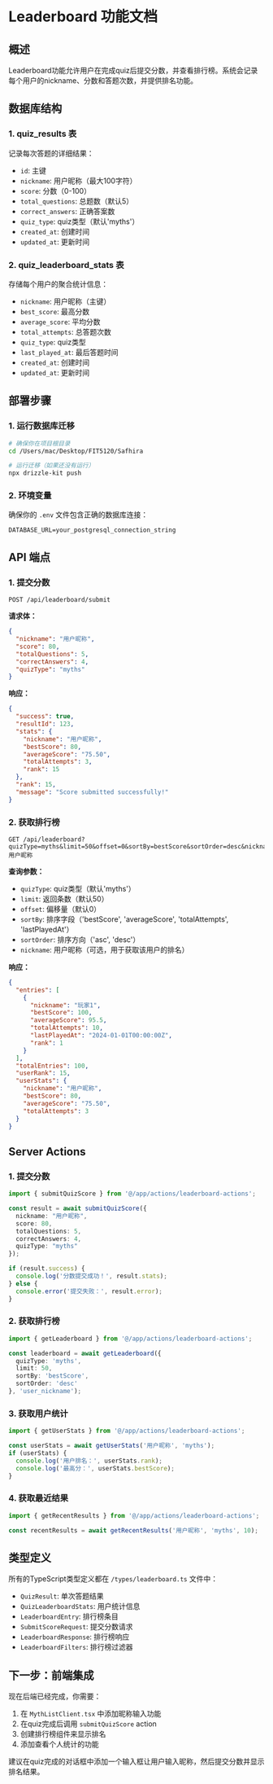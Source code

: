# Leaderboard 功能文档

## 概述

Leaderboard功能允许用户在完成quiz后提交分数，并查看排行榜。系统会记录每个用户的nickname、分数和答题次数，并提供排名功能。

## 数据库结构

### 1. quiz_results 表
记录每次答题的详细结果：
- `id`: 主键
- `nickname`: 用户昵称（最大100字符）
- `score`: 分数（0-100）
- `total_questions`: 总题数（默认5）
- `correct_answers`: 正确答案数
- `quiz_type`: quiz类型（默认'myths'）
- `created_at`: 创建时间
- `updated_at`: 更新时间

### 2. quiz_leaderboard_stats 表
存储每个用户的聚合统计信息：
- `nickname`: 用户昵称（主键）
- `best_score`: 最高分数
- `average_score`: 平均分数
- `total_attempts`: 总答题次数
- `quiz_type`: quiz类型
- `last_played_at`: 最后答题时间
- `created_at`: 创建时间
- `updated_at`: 更新时间

## 部署步骤

### 1. 运行数据库迁移

```bash
# 确保你在项目根目录
cd /Users/mac/Desktop/FIT5120/Safhira

# 运行迁移（如果还没有运行）
npx drizzle-kit push
```

### 2. 环境变量
确保你的 `.env` 文件包含正确的数据库连接：
```
DATABASE_URL=your_postgresql_connection_string
```

## API 端点

### 1. 提交分数
```
POST /api/leaderboard/submit
```

**请求体：**
```json
{
  "nickname": "用户昵称",
  "score": 80,
  "totalQuestions": 5,
  "correctAnswers": 4,
  "quizType": "myths"
}
```

**响应：**
```json
{
  "success": true,
  "resultId": 123,
  "stats": {
    "nickname": "用户昵称",
    "bestScore": 80,
    "averageScore": "75.50",
    "totalAttempts": 3,
    "rank": 15
  },
  "rank": 15,
  "message": "Score submitted successfully!"
}
```

### 2. 获取排行榜
```
GET /api/leaderboard?quizType=myths&limit=50&offset=0&sortBy=bestScore&sortOrder=desc&nickname=用户昵称
```

**查询参数：**
- `quizType`: quiz类型（默认'myths'）
- `limit`: 返回条数（默认50）
- `offset`: 偏移量（默认0）
- `sortBy`: 排序字段（'bestScore', 'averageScore', 'totalAttempts', 'lastPlayedAt'）
- `sortOrder`: 排序方向（'asc', 'desc'）
- `nickname`: 用户昵称（可选，用于获取该用户的排名）

**响应：**
```json
{
  "entries": [
    {
      "nickname": "玩家1",
      "bestScore": 100,
      "averageScore": 95.5,
      "totalAttempts": 10,
      "lastPlayedAt": "2024-01-01T00:00:00Z",
      "rank": 1
    }
  ],
  "totalEntries": 100,
  "userRank": 15,
  "userStats": {
    "nickname": "用户昵称",
    "bestScore": 80,
    "averageScore": "75.50",
    "totalAttempts": 3
  }
}
```

## Server Actions

### 1. 提交分数
```typescript
import { submitQuizScore } from '@/app/actions/leaderboard-actions';

const result = await submitQuizScore({
  nickname: "用户昵称",
  score: 80,
  totalQuestions: 5,
  correctAnswers: 4,
  quizType: "myths"
});

if (result.success) {
  console.log('分数提交成功！', result.stats);
} else {
  console.error('提交失败：', result.error);
}
```

### 2. 获取排行榜
```typescript
import { getLeaderboard } from '@/app/actions/leaderboard-actions';

const leaderboard = await getLeaderboard({
  quizType: 'myths',
  limit: 50,
  sortBy: 'bestScore',
  sortOrder: 'desc'
}, 'user_nickname');
```

### 3. 获取用户统计
```typescript
import { getUserStats } from '@/app/actions/leaderboard-actions';

const userStats = await getUserStats('用户昵称', 'myths');
if (userStats) {
  console.log('用户排名：', userStats.rank);
  console.log('最高分：', userStats.bestScore);
}
```

### 4. 获取最近结果
```typescript
import { getRecentResults } from '@/app/actions/leaderboard-actions';

const recentResults = await getRecentResults('用户昵称', 'myths', 10);
```

## 类型定义

所有的TypeScript类型定义都在 `/types/leaderboard.ts` 文件中：

- `QuizResult`: 单次答题结果
- `QuizLeaderboardStats`: 用户统计信息
- `LeaderboardEntry`: 排行榜条目
- `SubmitScoreRequest`: 提交分数请求
- `LeaderboardResponse`: 排行榜响应
- `LeaderboardFilters`: 排行榜过滤器

## 下一步：前端集成

现在后端已经完成，你需要：

1. 在 `MythListClient.tsx` 中添加昵称输入功能
2. 在quiz完成后调用 `submitQuizScore` action
3. 创建排行榜组件来显示排名
4. 添加查看个人统计的功能

建议在quiz完成的对话框中添加一个输入框让用户输入昵称，然后提交分数并显示排名结果。
